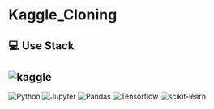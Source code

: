 # Kaggle_Cloning

## 💻 Use Stack
##  <img alt="kaggle" src ="https://img.shields.io/badge/kaggle-20BEFF.svg?&style=plastic&logo=kaggle&logoColor=white"/>
<img alt="Python" src ="https://img.shields.io/badge/Python-3776AB.svg?&style=plastic&logo=Python&logoColor=white"/> <img alt="Jupyter" src ="https://img.shields.io/badge/jupyter-F37626.svg?&style=plastic&logo=jupyter&logoColor=white"/> <img alt="Pandas" src ="https://img.shields.io/badge/pandas-150458.svg?&style=plastic&logo=pandas&logoColor=white"/> <img alt="Tensorflow" src ="https://img.shields.io/badge/Tensorflow-FF6F00.svg?&style=plastic&logo=Tensorflow&logoColor=white"/> <img alt="scikit-learn" src ="https://img.shields.io/badge/scikit-learn-F7931E.svg?&style=plastic&logo=scikit-learn&logoColor=white"/>
